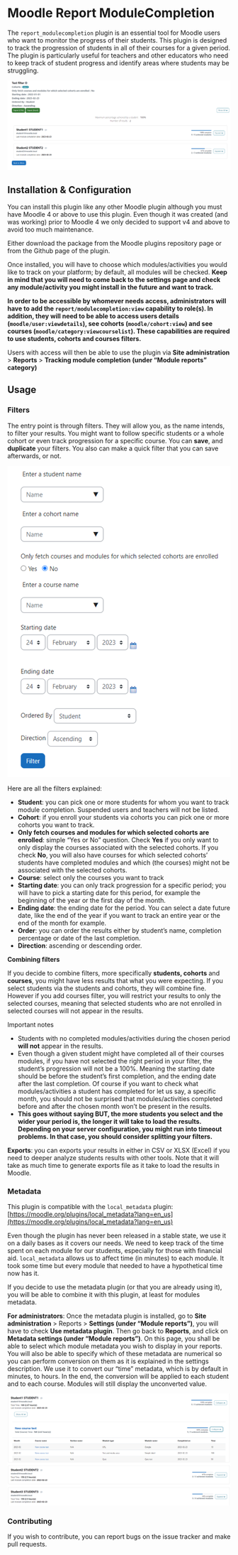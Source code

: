 # Moodle Report ModuleCompletion

The `report_modulecompletion` plugin is an essential tool for Moodle users who want to monitor the progress of their students. This plugin is designed to track the progression of students in all of their courses for a given period. The plugin is particularly useful for teachers and other educators who need to keep track of student progress and identify areas where students may be struggling.

![Reports view](screenshots/reports_view.png)

## Installation & Configuration

You can install this plugin like any other Moodle plugin although you must have Moodle 4 or above to use this plugin. Even though it was created (and was working) prior to Moodle 4 we only decided to support v4 and above to avoid too much maintenance.

Either download the package from the Moodle plugins repository page or from the Github page of the plugin.

Once installed, you will have to choose which modules/activities you would like to track on your platform; by default, all modules will be checked. **Keep in mind that you will need to come back to the settings page and check any module/activity you might install in the future and want to track.**

**In order to be accessible by whomever needs access, administrators will have to add the `report/modulecompletion:view` capability to role(s). In addition, they will need to be able to access users details (`moodle/user:viewdetails`), see cohorts (`moodle/cohort:view`) and see courses (`moodle/category:viewcourselist`). These capabilities are required to use students, cohorts and courses filters.**


Users with access will then be able to use the plugin via **Site administration** > **Reports** > **Tracking module completion (under “Module reports” category)**

## Usage

### Filters

The entry point is through filters. They will allow you, as the name intends, to filter your results. You might want to follow specific students or a whole cohort or even track progression for a specific course. You can **save**, and **duplicate** your filters. You also can make a quick filter that you can save afterwards, or not.

![Filters form](screenshots/filters_form.png)

Here are all the filters explained:

- **Student**: you can pick one or more students for whom you want to track module completion. Suspended users and teachers will not be listed.
- **Cohort**: if you enroll your students via cohorts you can pick one or more cohorts you want to track.
- **Only fetch courses and modules for which selected cohorts are enrolled**: simple “Yes or No” question. Check **Yes** if you only want to only display the courses associated with the selected cohorts. If you check **No**, you will also have courses for which selected cohorts’ students have completed modules and which (the courses) might not be associated with the selected cohorts.
- **Course**: select only the courses you want to track
- **Starting date**: you can only track progression for a specific period; you will have to pick a starting date for this period, for example the beginning of the year or the first day of the month.
- **Ending date**: the ending date for the period. You can select a date future date, like the end of the year if you want to track an entire year or the end of the month for example.
- **Order**: you can order the results either by student’s name, completion percentage or date of the last completion.
- **Direction**: ascending or descending order.

**Combining filters**

If you decide to combine filters, more specifically **students, cohorts** and **courses**, you might have less results that what you were expecting. If you select students via the students and cohorts, they will combine fine. However if you add courses filter, you will restrict your results to only the selected courses, meaning that selected students who are not enrolled in selected courses will not appear in the results.

Important notes

- Students with no completed modules/activities during the chosen period **will not** appear in the results.
- Even though a given student might have completed all of their courses modules, if you have not selected the right period in your filter, the student’s progression will not be a 100%. Meaning the starting date should be before the student’s first completion, and the ending date after the last completion. Of course if you want to check what modules/activities a student has completed for let us say, a specific month, you should not be surprised that modules/activities completed before and after the chosen month won’t be present in the results.
- **This goes without saying BUT, the more students you select and the wider your period is, the longer it will take to load the results. Depending on your server configuration, you might run into timeout problems. In that case, you should consider splitting your filters.**

**Exports**: you can exports your results in either in CSV or XLSX (Excel) if you need to deeper analyze students results with other tools. Note that it will take as much time to generate exports file as it take to load the results in Moodle.

### Metadata

This plugin is compatible with the `local_metadata` plugin: [https://moodle.org/plugins/local_metadata?lang=en_us](https://moodle.org/plugins/local_metadata?lang=en_us)

Even though the plugin has never been released in a stable state, we use it on a daily bases as it covers our needs. We need to keep track of the time spent on each module for our students, especially for those with financial aid. `local_metadata` allows us to affect time (in minutes) to each module. It took some time but every module that needed to have a hypothetical time now has it.

If you decide to use the metadata plugin (or that you are already using it), you will be able to combine it with this plugin, at least for modules metadata.

**For administrators**: Once the metadata plugin is installed, go to **Site administration** > Reports > **Settings (under “Module reports”)**, you will have to check **Use metadata plugin**.
Then go back to **Reports**, and click on **Metadata settings (under “Module reports”)**. On this page, you shall be able to select which module metadata you wish to display in your reports.
You will also be able to specify which of these metadata are numerical so you can perform conversion on them as it is explained in the settings description. We use it to convert our “time” metadata, which is by default in minutes, to hours. In the end, the conversion will be applied to each student and to each course. Modules will still display the unconverted value.

![Reports view with metadata](screenshots/reports_metadata.png)

### Contributing

If you wish to contribute, you can report bugs on the issue tracker and make pull requests.
